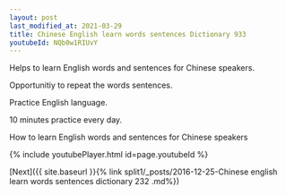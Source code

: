 ```yaml
---
layout: post
last_modified_at: 2021-03-29
title: Chinese English learn words sentences Dictionary 933 
youtubeId: NQb0w1RIUvY
---
```

 
 
Helps to learn English words and sentences for Chinese speakers.

Opportunitiy to repeat the words sentences. 

Practice English language. 
 
10 minutes practice every day. 
 
How to learn English words and sentences for Chinese speakers 
 
{% include youtubePlayer.html id=page.youtubeId %}
 
 
[Next]({{ site.baseurl }}{% link  split1/_posts/2016-12-25-Chinese english learn words sentences dictionary 232 .md%})
 
